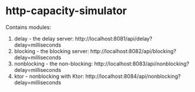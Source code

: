 # http-capacity-simulator

Contains modules:
  1. delay - the delay server: http://localhost:8081/api/delay?delay=milliseconds 
  1. blocking - the blocking server: http://localhost:8082/api/blocking?delay=milliseconds
  1. nonblocking - the non-blocking: http://localhost:8083/api/nonblocking?delay=milliseconds
  1. ktor - nonblocking with Ktor: http://localhost:8084/api/nonblocking?delay=milliseconds 